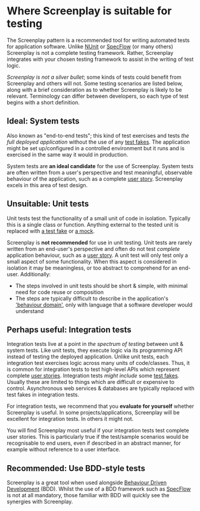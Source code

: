 # Where Screenplay is suitable for testing

The Screenplay pattern is a recommended tool for writing automated tests for application software.
Unlike [NUnit] or [SpecFlow] (or many others) Screenplay is not a complete testing framework.
Rather, Screenplay integrates with your chosen testing framework to assist in the writing of test logic.

_Screenplay is not a silver bullet_; some kinds of tests could benefit from Screenplay and others will not.
Some testing scenarios are listed below, along with a brief consideration as to whether Screenplay is likely to be relevant.
Terminology can differ between developers, so each type of test begins with a short definition.

[NUnit]: https://nunit.org/
[SpecFlow]: https://specflow.org/

## Ideal: System tests

Also known as "end-to-end tests"; this kind of test exercises and tests _the full deployed application_ without the use of any [test fakes].
The application might be set up/configured in a controlled environment but it runs and is exercised in the same way it would in production.

System tests are **an ideal candidate** for the use of Screenplay.
System tests are often written from a user's perspective and test meaningful, observable behaviour of the application, such as a complete [user story].
Screenplay excels in this area of test design.

[test fakes]: https://en.wikipedia.org/wiki/Test_double
[user story]: https://en.wikipedia.org/wiki/User_story

## Unsuitable: Unit tests

Unit tests test the functionality of a small unit of code in isolation.
Typically this is a single class or function.
Anything external to the tested unit is replaced with [a test fake] or [a mock].

[a test fake]: https://en.wikipedia.org/wiki/Test_double
[a mock]: https://en.wikipedia.org/wiki/Mock_object

Screenplay is **not recommended** for use in unit testing.
Unit tests are rarely written from an end-user's perspective and often do not test _complete_ application behaviour, such as a [user story].
A unit test will only test only a small aspect of some functionality.
When this aspect is considered in isolation it may be meaningless, or too abstract to comprehend for an end-user.
Additionally:

* The steps involved in unit tests should be short & simple, with minimal need for code reuse or composition
* The steps are typically difficult to describe in the application's ['behaviour domain'], only with language that a software developer would understand

['behaviour domain']: https://en.wikipedia.org/wiki/Domain_(software_engineering)

## Perhaps useful: Integration tests

Integration tests live at a point in _the spectrum of testing_ between unit & system tests.
Like unit tests, they execute logic via its programming API instead of testing the deployed application.
Unlike unit tests, each integration test exercises logic across many units of code/classes.
Thus, it is common for integration tests to test high-level APIs which represent complete [user stories].
Integration tests _might include_ some [test fakes].
Usually these are limited to things which are difficult or expensive to control.
Asynchronous web services & databases are typically replaced with test fakes in integration tests.

For integration tests, we recommend that you **evaluate for yourself** whether Screenplay is useful.
In some projects/applications, Screenplay will be excellent for integration tests.
In others it might not.

You will find Screenplay most useful if your integration tests test complete user stories.
This is particularly true if the test/sample scenarios would be recognisable to end users, even if described in an abstract manner, for example without reference to a user interface.

[user stories]: https://en.wikipedia.org/wiki/User_story

## Recommended: Use BDD-style tests

Screenplay is a great tool when used alongside [Behaviour Driven Development] (BDD).
Whilst the use of a BDD framework such as [SpecFlow] is not at all mandatory, those familiar with BDD will quickly see the synergies with Screenplay.

[Behaviour Driven Development]: https://en.wikipedia.org/wiki/Behavior-driven_development
